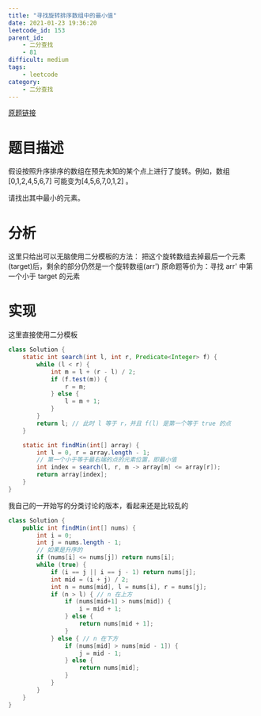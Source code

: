```yaml
---
title: "寻找旋转排序数组中的最小值"
date: 2021-01-23 19:36:20
leetcode_id: 153
parent_id: 
    - 二分查找
    - 81
difficult: medium
tags:
    - leetcode
category:
    - 二分查找
---
```


[原题链接](https://leetcode-cn.com/problems/find-minimum-in-rotated-sorted-array)

# 题目描述
假设按照升序排序的数组在预先未知的某个点上进行了旋转。例如，数组[0,1,2,4,5,6,7] 可能变为[4,5,6,7,0,1,2] 。

请找出其中最小的元素。

# 分析
这里只给出可以无脑使用二分模板的方法：
把这个旋转数组去掉最后一个元素(target)后，剩余的部分仍然是一个旋转数组(arr')
原命题等价为：寻找 arr' 中第一个小于 target 的元素



# 实现

这里直接使用二分模板
```java
class Solution {
    static int search(int l, int r, Predicate<Integer> f) {
        while (l < r) {
            int m = l + (r - l) / 2;
            if (f.test(m)) {
                r = m;
            } else {
                l = m + 1;
            }
        }
        return l; // 此时 l 等于 r，并且 f(l) 是第一个等于 true 的点
    }

    static int findMin(int[] array) {
        int l = 0, r = array.length - 1;
        // 第一个小于等于最右端的点的元素位置，即最小值
        int index = search(l, r, m -> array[m] <= array[r]);
        return array[index];
    }
}
```

我自己的一开始写的分类讨论的版本，看起来还是比较乱的
```java
class Solution {
    public int findMin(int[] nums) {
        int i = 0;
        int j = nums.length - 1;
        // 如果是升序的
        if (nums[i] <= nums[j]) return nums[i];
        while (true) {
            if (i == j || i == j - 1) return nums[j];
            int mid = (i + j) / 2;
            int n = nums[mid], l = nums[i], r = nums[j];
            if (n > l) { // n 在上方
                if (nums[mid+1] > nums[mid]) {
                    i = mid + 1;
                } else {
                    return nums[mid + 1];
                }
            } else { // n 在下方
                if (nums[mid] > nums[mid - 1]) {
                    j = mid - 1;
                } else {
                    return nums[mid];
                }
            }
        }
    }
}
```